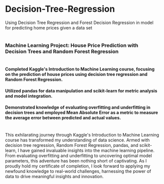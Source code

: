 # Decision-Tree-Regression
Using Decision Tree Regression and Forest Decision Regression in model for predicting home prices given a data set
#
### Machine Learning Project: House Price Prediction with Decision Trees and Random Forest Regression
#
#### Completed Kaggle's Introduction to Machine Learning course, focusing on the prediction of house prices using decision tree regression and Random Forest Regression.
#### Utilized pandas for data manipulation and scikit-learn for metric analysis and model integration.
#### Demonstrated knowledge of evaluating overfitting and underfitting in decision trees and employed Mean Absolute Error as a metric to measure the average error between predicted and actual values.
#
This exhilarating journey through Kaggle's Introduction to Machine Learning course has transformed my understanding of data science. Armed with decision tree regression, Random Forest Regression, pandas, and scikit-learn, I have gained invaluable insights into the machine learning pipeline. From evaluating overfitting and underfitting to uncovering optimal model parameters, this adventure has been nothing short of captivating. As I proudly hold my certificate of completion, I look forward to applying my newfound knowledge to real-world challenges, harnessing the power of data to drive meaningful insights and innovation.

